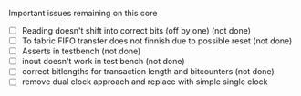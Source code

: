 Important issues remaining on this core
- [ ] Reading doesn't shift into correct bits (off by one) (not done)
- [ ] To fabric FIFO transfer does not finnish due to possible reset (not done)
- [ ] Asserts in testbench (not done)
- [ ] inout doesn't work in test bench (not done)
- [ ] correct bitlengths for transaction length and bitcounters (not done)
- [ ] remove dual clock approach and replace with simple single clock